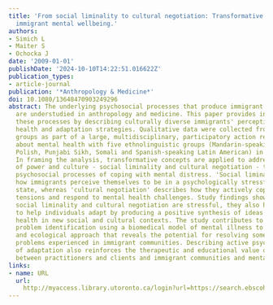 ```yaml
---
title: 'From social liminality to cultural negotiation: Transformative processes in
  immigrant mental wellbeing.'
authors:
- Simich L
- Maiter S
- Ochocka J
date: '2009-01-01'
publishDate: '2024-10-10T14:22:51.016622Z'
publication_types:
- article-journal
publication: '*Anthropology & Medicine*'
doi: 10.1080/13648470903249296
abstract: The underlying psychosocial processes that produce immigrant mental wellbeing
  are understudied in anthropology and medicine. This paper provides insights into
  these processes by describing culturally diverse immigrants' perceptions of mental
  health and adaptation strategies. Qualitative data were collected from 21 focus
  groups as part of a large, multidisciplinary, participatory action research project
  about mental health with five ethnolinguistic groups (Mandarin-speaking Chinese,
  Polish, Punjabi Sikh, Somali and Spanish-speaking Latin American) in Ontario, Canada.
  In framing the analysis, transformative concepts are applied to address dimensions
  of power and culture - social liminality and cultural negotiation - to the ongoing
  psychosocial processes of coping with mental distress. 'Social liminality' describes
  how immigrants perceive themselves to be in a psychologically stressful, transitional
  state, whereas 'cultural negotiation' describes how they actively cope with cultural
  tensions and respond to mental health challenges. Study findings show that while
  social liminality and cultural negotiation are stressful, they also have the potential
  to help individuals adapt by producing a positive synthesis of ideas about mental
  health in new social and cultural contexts. The study contributes to the shift from
  problem identification using a biomedical model of mental illness to a more psychosocial
  and ecological approach that reveals the potential for resolving some mental health
  problems experienced in immigrant communities. Describing active psychosocial process
  of adaptation also reinforces the therapeutic and educational value of partnerships
  between practitioners and clients and immigrant communities and mental health systems.
links:
- name: URL
  url: 
    http://myaccess.library.utoronto.ca/login?url=https://search.ebscohost.com/login.aspx?direct=true&db=cin20&AN=105239800&site=ehost-live
---
```

